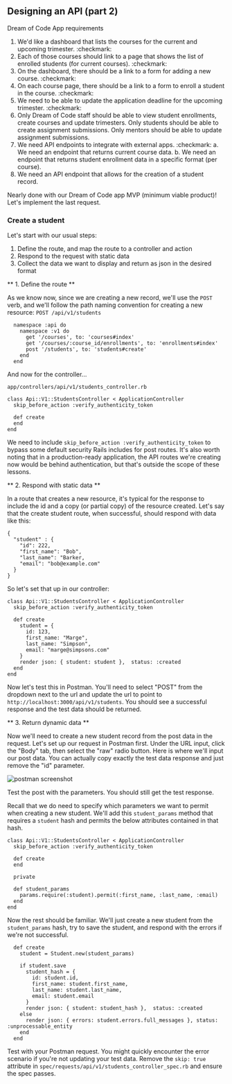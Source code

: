 ## Designing an API (part 2)

Dream of Code App requirements
1. We'd like a dashboard that lists the courses for the current and upcoming trimester. :checkmark:
2. Each of those courses should link to a page that shows the list of enrolled students (for current courses). :checkmark:
3. On the dashboard, there should be a link to a form for adding a new course. :checkmark:
4. On each course page, there should be a link to a form to enroll a student in the course. :checkmark:
5. We need to be able to update the application deadline for the upcoming trimester. :checkmark:
6. Only Dream of Code staff should be able to view student enrollments, create courses and update trimesters. Only students should be able to create assignment submissions. Only mentors should be able to update assignment submissions.
7. We need API endpoints to integrate with external apps. :checkmark:
  a. We need an endpoint that returns current course data.
  b. We need an endpoint that returns student enrollment data in a specific format (per course).
8. We need an API endpoint that allows for the creation of a student record.

Nearly done with our Dream of Code app MVP (minimum viable product)! Let's implement the last request.

### Create a student

Let's start with our usual steps:
1. Define the route, and map the route to a controller and action
2. Respond to the request with static data
3. Collect the data we want to display and return as json in the desired format

** 1. Define the route **

As we know now, since we are creating a new record, we'll use the `POST` verb, and we'll follow the path naming convention for creating a new resource: `POST /api/v1/students`

```
  namespace :api do
    namespace :v1 do
      get '/courses', to: 'courses#index'
      get '/courses/:course_id/enrollments', to: 'enrollments#index'
      post '/students', to: 'students#create'
    end
  end
```

And now for the controller...

`app/controllers/api/v1/students_controller.rb`

```
class Api::V1::StudentsController < ApplicationController
  skip_before_action :verify_authenticity_token

  def create
  end
end
```

We need to include `skip_before_action :verify_authenticity_token` to bypass some default security Rails includes for post routes. It's also worth noting that in a production-ready application, the API routes we're creating now would be behind authentication, but that's outside the scope of these lessons.

** 2. Respond with static data **

In a route that creates a new resource, it's typical for the response to include the id and a copy (or partial copy) of the resource created. Let's say that the create student route, when successful, should respond with data like this:

```
{
  "student" : {
    "id": 222,
    "first_name": "Bob",
    "last_name": "Barker,
    "email": "bob@example.com"
  }
}
```

So let's set that up in our controller:
```
class Api::V1::StudentsController < ApplicationController
  skip_before_action :verify_authenticity_token

  def create
    student = {
      id: 123,
      first_name: "Marge",
      last_name: "Simpson",
      email: "marge@simpsons.com"
    }
    render json: { student: student },  status: :created
  end
end
```

Now let's test this in Postman. You'll need to select "POST" from the dropdown next to the url and update the url to point to `http://localhost:3000/api/v1/students`. You should see a successful response and the test data should be returned.

** 3. Return dynamic data **

Now we'll need to create a new student record from the post data in the request. Let's set up our request in Postman first. Under the URL input, click the "Body" tab, then select the "raw" radio button. Here is where we'll input our post data. You can actually copy exactly the test data response and just remove the "id" parameter.

![postman screenshot](https://github.com/Code-the-Dream-School/ruby-rails-v3/refs/heads/main/lessons/assets/lesson_14/postman-2.png?raw=true)

Test the post with the parameters. You should still get the test response.

Recall that we do need to specify which parameters we want to permit when creating a new student. We'll add this `student_params` method that requires a `student` hash and permits the below attributes contained in that hash.

```
class Api::V1::StudentsController < ApplicationController
  skip_before_action :verify_authenticity_token

  def create
  end

  private

  def student_params
    params.require(:student).permit(:first_name, :last_name, :email)
  end
end
```

Now the rest should be familiar. We'll just create a new student from the `student_params` hash, try to save the student, and respond with the errors if we're not successful.

```
  def create
    student = Student.new(student_params)

    if student.save
      student_hash = {
        id: student.id,
        first_name: student.first_name,
        last_name: student.last_name,
        email: student.email
      }
      render json: { student: student_hash },  status: :created
    else
      render json: { errors: student.errors.full_messages }, status: :unprocessable_entity
    end
  end
```

Test with your Postman request. You might quickly encounter the error scenario if you're not updating your test data. Remove the `skip: true` attribute in `spec/requests/api/v1/students_controller_spec.rb` and ensure the spec passes. 
